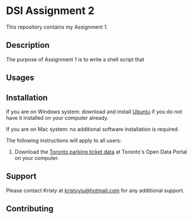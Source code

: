 # DSI Assignment 2
This repository contains my Assignment 1.

## Description
The purpose of Assignment 1 is to write a shell script that 

## Usages

## Installation
If you are on Windows system: download and install [Ubuntu](https://ubuntu.com/download) if you do not have it installed on your computer already. 

If you are on Mac system: no additional software installation is required.

The following instructions will apply to all users:
1. Download the [Toronto parking ticket data](https://open.toronto.ca/dataset/parking-tickets/) at Toronto's Open Data Portal on your computer.

## Support
Please contact Kristy at kristyyiu@hotmail.com for any additional support.

## Contributing

